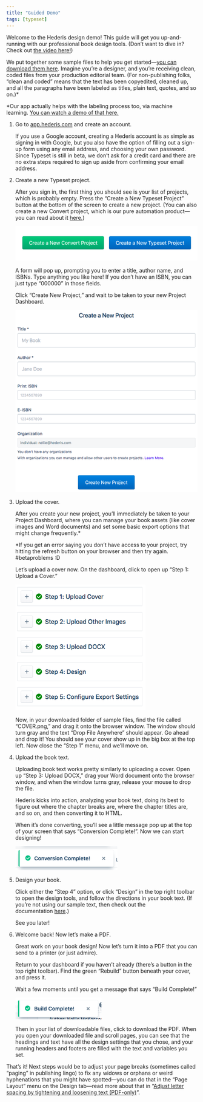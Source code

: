 ```yaml
---
title: "Guided Demo"
tags: [typeset]
---
```

 
<html><body><section data-type="chapter" class="hsecchapter" data-hederis-type="hsecchapter" id="guided-demo" data-pi-attrs="id: guided-demo; data-tags: typeset;" role="doc-chapter" data-tags="typeset" data-author-name=" " data-book-title=" " title="Guided Demo"><p class="hblkp" data-hederis-type="hblkp" id="piOQHauVV">Welcome to the Hederis design demo! This guide will get you up-and-running with our professional book design tools. (Don&#8217;t want to dive in? Check out&#160;<a href="https://youtu.be/KjJA1HvvEhw" target="_blank" data-hederis-type="hspana" id="pzZoG2Huj"><span class="Hyperlink" data-hederis-type="hspnspan" id="ppqHC5Xiy">the video here!</span></a>)</p><p class="hblkp" data-hederis-type="hblkp" id="p33b4r6ef">We put together some sample files to help you get started&#8212;<a href="https://www.dropbox.com/s/0t99hotj0svng8h/hederis-demo-files.zip?dl=0" target="_blank" data-hederis-type="hspana" id="pwGbm1wcW"><span class="Hyperlink" data-hederis-type="hspnspan" id="pN746MGQ1">you can download them here</span></a>. Imagine you&#8217;re a designer, and you&#8217;re receiving clean, coded files from your production editorial team. (For non-publishing folks, &#8220;clean and coded&#8221; means that the text has been copyedited, cleaned up, and all the paragraphs have been labeled as titles, plain text, quotes, and so on.)*</p><p class="hblkp" data-hederis-type="hblkp" id="prsmtwdcM">*Our app actually helps with the labeling process too, via machine learning.&#160;<a href="https://www.youtube.com/embed/vyuVLK4JIkg" target="_blank" data-hederis-type="hspana" id="pBtSkw89Z"><span class="Hyperlink" data-hederis-type="hspnspan" id="pr8JRMQy8">You can watch a demo of that here.</span></a></p><ol class="hwprnumlist" data-hederis-type="hwprnumlist" id="paS4bblgh"><li class="hblkoli" data-hederis-type="hblkoli" id="liAoQtDElZ"><p class="hblkoli" data-hederis-type="hblklip" id="pL1zbrrQM">Go to&#160;<a href="http://app.hederis.com/" target="_blank" data-hederis-type="hspana" id="pEWG4qHRZ"><span class="Hyperlink" data-hederis-type="hspnspan" id="pJRcKilQX">app.hederis.com</span></a>&#160;and create an account.</p><p class="hblklicont" data-hederis-type="hblklicont" id="pT38ubZiW">If you use a Google account, creating a Hederis account is as simple as signing in with Google, but you also have the option of filling out a sign-up form using any email address, and choosing your own password. Since Typeset is still in beta, we don&#8217;t ask for a credit card and there are no extra steps required to sign up aside from confirming your email address.</p></li><li class="hblkoli" data-hederis-type="hblkoli" id="liwhVbgaOR"><p class="hblkoli" data-hederis-type="hblklip" id="paB1eET6O">Create a new Typeset project.</p><p class="hblklicont" data-hederis-type="hblklicont" id="p9mTOtLpF">After you sign in, the first thing you should see is your list of projects, which is probably empty. Press the &#8220;Create a New Typeset Project&#8221; button at the bottom of the screen to create a new project. (You can also create a new Convert project, which is our pure automation product&#8212;you can read about it&#160;<a href="https://www.hederis.com/products.html" target="_blank" data-hederis-type="hspana" id="pJoBAf0VU"><span class="Hyperlink" data-hederis-type="hspnspan" id="pgY70P0MQ">here.</span></a>)</p><img data-hederis-type="hblkimg" class="hblkimg" id="pfICU8wfx" src="/images/createprojectbutton.png" data-img-src="/images/createprojectbutton.png"/><p class="hblklicont" data-hederis-type="hblklicont" id="pdTav0ogt">A form will pop up, prompting you to enter a title, author name, and ISBNs. Type anything you like here! If you don&#8217;t have an ISBN, you can just type &#8220;000000&#8221; in those fields.</p><p class="hblklicont" data-hederis-type="hblklicont" id="p65y1zy3w">Click &#8220;Create New Project,&#8221; and wait to be taken to your new Project Dashboard.</p><img data-hederis-type="hblkimg" class="hblkimg" id="pkXhFtp4g" src="/images/createnewproject.png" data-img-src="/images/createnewproject.png"/></li><li class="hblkoli" data-hederis-type="hblkoli" id="li804IqAIY"><p class="hblkoli" data-hederis-type="hblklip" id="py5wbBKc3">Upload the cover.</p><p class="hblklicont" data-hederis-type="hblklicont" id="pOyPCnUa0">After you create your new project, you&#8217;ll immediately be taken to your Project Dashboard, where you can manage your book assets (like cover images and Word documents) and set some basic export options that might change frequently.*</p><p class="hblklicont" data-hederis-type="hblklicont" id="ppRPxAFCh">*If you get an error saying you don&#8217;t have access to your project, try hitting the refresh button on your browser and then try again. #betaproblems :D</p><p class="hblklicont" data-hederis-type="hblklicont" id="paAeMK2Ya">Let&#8217;s upload a cover now. On the dashboard, click to open up &#8220;Step 1: Upload a Cover.&#8221;</p><img data-hederis-type="hblkimg" class="hblkimg" id="p8DNsZMMK" src="/images/uploadacover.png" data-img-src="/images/uploadacover.png"/><p class="hblklicont" data-hederis-type="hblklicont" id="p3dx3o7of">Now, in your downloaded folder of sample files, find the file called &#8220;COVER.png,&#8221; and drag it onto the browser window. The window should turn gray and the text &#8220;Drop File Anywhere&#8221; should appear. Go ahead and drop it! You should see your cover show up in the big box at the top left. Now close the &#8220;Step 1&#8221; menu, and we&#8217;ll move on.</p></li><li class="hblkoli" data-hederis-type="hblkoli" id="liIpFqifTk"><p class="hblkoli" data-hederis-type="hblklip" id="p5bTeiRS8">Upload the book text.</p><p class="hblklicont" data-hederis-type="hblklicont" id="pl33lBP8D">Uploading book text works pretty similarly to uploading a cover. Open up &#8220;Step 3: Upload DOCX,&#8221; drag your Word document onto the browser window, and when the window turns gray, release your mouse to drop the file.</p><p class="hblklicont" data-hederis-type="hblklicont" id="pRdJKEZRW">Hederis kicks into action, analyzing your book text, doing its best to figure out where the chapter breaks are, where the chapter titles are, and so on, and then converting it to HTML.</p><p class="hblklicont" data-hederis-type="hblklicont" id="pkRhq0a3F">When it&#8217;s done converting, you&#8217;ll see a little message pop up at the top of your screen that says &#8220;Conversion Complete!&#8221;. Now we can start designing!</p><img data-hederis-type="hblkimg" class="hblkimg" id="pS1cAuHbT" src="/images/conversioncomplete.png" data-img-src="/images/conversioncomplete.png"/></li><li class="hblkoli" data-hederis-type="hblkoli" id="li9QqWdM2I"><p class="hblkoli" data-hederis-type="hblklip" id="p49AuuZez">Design your book.</p><p class="hblklicont" data-hederis-type="hblklicont" id="p4NSvJ8ja">Click either the &#8220;Step 4&#8221; option, or click &#8220;Design&#8221; in the top right toolbar to open the design tools, and follow the directions in your book text. (If you&#8217;re not using our sample text, then check out the documentation&#160;<a href="https://www.hederis.com/demo.html" target="_blank" data-hederis-type="hspana" id="pBXlybyxI"><span class="Hyperlink" data-hederis-type="hspnspan" id="pBr3gYo7O">here</span></a>.)</p><p class="hblklicont" data-hederis-type="hblklicont" id="ptUrmwLW8">See you later!</p></li><li class="hblkoli" data-hederis-type="hblkoli" id="liw7qFugDZ"><p class="hblkoli" data-hederis-type="hblklip" id="peWRrGNul">Welcome back! Now let&#8217;s make a PDF.</p><p class="hblklicont" data-hederis-type="hblklicont" id="p6qAm7pWU">Great work on your book design! Now let&#8217;s turn it into a PDF that you can send to a printer (or just admire).</p><p class="hblklicont" data-hederis-type="hblklicont" id="pGlrLoplM">Return to your dashboard if you haven&#8217;t already (there&#8217;s a button in the top right toolbar). Find the green &#8220;Rebuild&#8221; button beneath your cover, and press it.</p><p class="hblklicont" data-hederis-type="hblklicont" id="p0LlOoqv1">Wait a few moments until you get a message that says &#8220;Build Complete!&#8221;</p><img data-hederis-type="hblkimg" class="hblkimg" id="pswCgSyeZ" src="/images/buildcomplete.png" data-img-src="/images/buildcomplete.png"/><p class="hblklicont" data-hederis-type="hblklicont" id="ptiTQO3zq">Then in your list of downloadable files, click to download the PDF. When you open your downloaded file and scroll pages, you can see that the headings and text have all the design settings that you chose, and your running headers and footers are filled with the text and variables you set.</p></li></ol><p class="hblkp" data-hederis-type="hblkp" id="pfypnM5JY">That&#8217;s it! Next steps would be to adjust your page breaks (sometimes called &#8220;paging&#8221; in publishing lingo) to fix any widows or orphans or weird hyphenations that you might have spotted&#8212;you can do that in the &#8220;Page Layout&#8221; menu on the Design tab&#8212;read more about that in &#8220;<a href="{% link _docs/page-layout-menu.md %}" data-hederis-type="hspana" id="pwIom6Pdh"><span class="Hyperlink" data-hederis-type="hspnspan" id="pJR3jKfll">Adjust letter spacing by tightening and loosening text (PDF-only)</span></a>&#8221;.</p></section></body></html>
